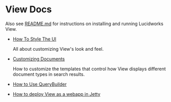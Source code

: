 # View Docs

Also see [README.md](../README.md) for instructions on installing and running Lucidworks View.

* [How To Style The UI](HowToStyleSearchUI.md)

  All about customizing View's look and feel.

* [Customizing Documents](Customizing_Documents.md)

  How to customize the templates that control how View displays different document types in search results.

* [How to Use QueryBuilder](HowToUseQueryBuilder.md)

* [How to deploy View as a webapp in Jetty](ViewAsJettyWebapp.md)
